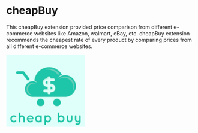 # cheapBuy
This cheapBuy extension provided price comparison from different e-commerce websites like Amazon, walmart, eBay, etc. cheapBuy extension recommends the cheapest rate of every product by comparing prices from all different e-commerce websites.

![](images/cheapbuy.png)

